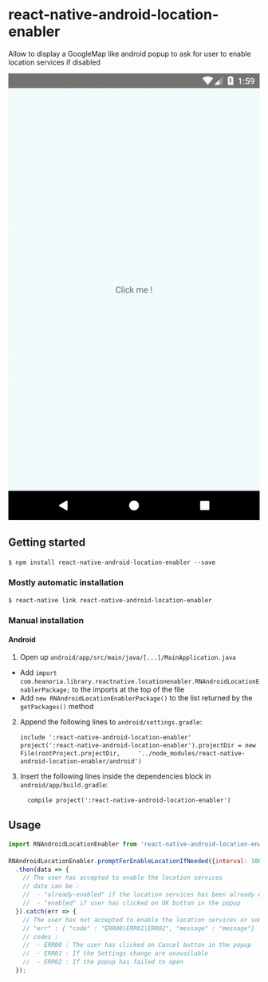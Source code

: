 
# react-native-android-location-enabler

Allow to display a GoogleMap like android popup to ask for user to enable location services if disabled

![In action](assets/android-enabler.gif "See component in action !")

## Getting started

`$ npm install react-native-android-location-enabler --save`

### Mostly automatic installation

`$ react-native link react-native-android-location-enabler`

### Manual installation

#### Android

1. Open up `android/app/src/main/java/[...]/MainApplication.java`
  - Add `import com.heanoria.library.reactnative.locationenabler.RNAndroidLocationEnablerPackage;` to the imports at the top of the file
  - Add `new RNAndroidLocationEnablerPackage()` to the list returned by the `getPackages()` method
2. Append the following lines to `android/settings.gradle`:
  	```
  	include ':react-native-android-location-enabler'
  	project(':react-native-android-location-enabler').projectDir = new File(rootProject.projectDir, 	'../node_modules/react-native-android-location-enabler/android')
  	```
3. Insert the following lines inside the dependencies block in `android/app/build.gradle`:
  	```
      compile project(':react-native-android-location-enabler')
  	```

## Usage
```javascript
import RNAndroidLocationEnabler from 'react-native-android-location-enabler';

RNAndroidLocationEnabler.promptForEnableLocationIfNeeded({interval: 10000, fastInterval: 5000})
  .then(data => {
    // The user has accepted to enable the location services
    // data can be :
    //  - "already-enabled" if the location services has been already enabled
    //  - "enabled" if user has clicked on OK button in the popup
  }).catch(err => {
    // The user has not accepted to enable the location services or something went wrong during the process
    // "err" : { "code" : "ERR00|ERR01|ERR02", "message" : "message"}
    // codes : 
    //  - ERR00 : The user has clicked on Cancel button in the popup
    //  - ERR01 : If the Settings change are unavailable
    //  - ERR02 : If the popup has failed to open
  });
```
  
